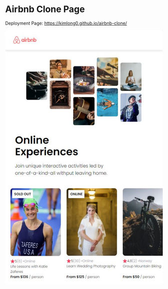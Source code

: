 # Airbnb Clone Page

Deployment Page: https://kimlong0.github.io/airbnb-clone/

![Airbnb thumbnail of project](/public/airbnb-thumbnail.JPG)